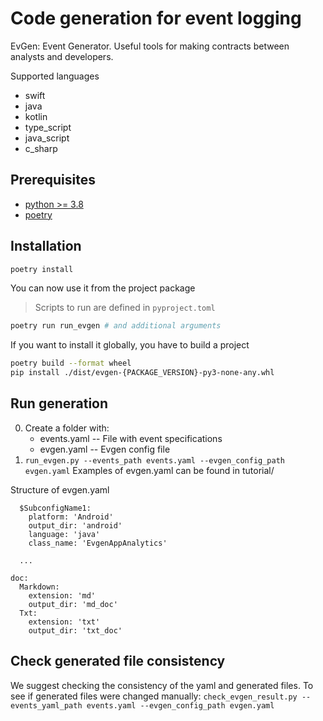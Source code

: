 # Code generation for event logging

EvGen: Event Generator.  Useful tools for making contracts between analysts and developers.

Supported languages

   - swift
   - java
   - kotlin
   - type_script
   - java_script
   - с_sharp

## Prerequisites

- [python >= 3.8](https://www.python.org/downloads/)
- [poetry](https://python-poetry.org/docs/#installation)

## Installation

```sh
poetry install
```

You can now use it from the project package

> Scripts to run are defined in `pyproject.toml`

```sh
poetry run run_evgen # and additional arguments
```

If you want to install it globally, you have to build a project

```sh
poetry build --format wheel
pip install ./dist/evgen-{PACKAGE_VERSION}-py3-none-any.whl
```

## Run generation

0. Create a folder with:
    * events.yaml -- File with event specifications
    * evgen.yaml -- Evgen config file
1. ```run_evgen.py --events_path events.yaml --evgen_config_path evgen.yaml```
Examples of evgen.yaml can be found in tutorial/

Structure of evgen.yaml

```code:
  $SubconfigName1:
    platform: 'Android'
    output_dir: 'android'
    language: 'java'
    class_name: 'EvgenAppAnalytics'

  ...

doc:
  Markdown:
    extension: 'md'
    output_dir: 'md_doc'
  Txt:
    extension: 'txt'
    output_dir: 'txt_doc'
```

## Check generated file consistency

We suggest checking the consistency of the yaml and generated files. To see if generated files were changed manually:
```check_evgen_result.py --events_yaml_path events.yaml --evgen_config_path evgen.yaml```
